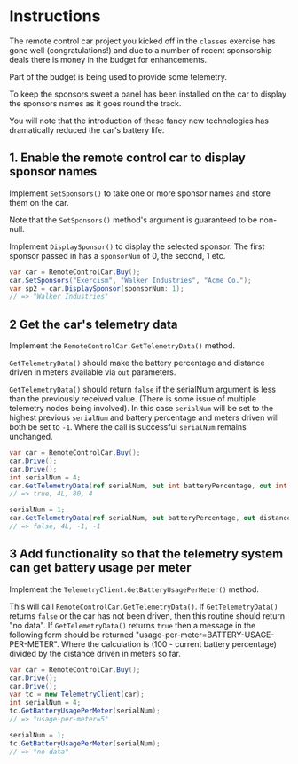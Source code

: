 # Instructions

The remote control car project you kicked off in the `classes` exercise has gone well (congratulations!) and due to a number of recent sponsorship deals there is money in the budget for enhancements.

Part of the budget is being used to provide some telemetry.

To keep the sponsors sweet a panel has been installed on the car to display the sponsors names as it goes round the track.

You will note that the introduction of these fancy new technologies has dramatically reduced the car's battery life.

## 1. Enable the remote control car to display sponsor names

Implement `SetSponsors()` to take one or more sponsor names and store them on the car.

Note that the `SetSponsors()` method's argument is guaranteed to be non-null.

Implement `DisplaySponsor()` to display the selected sponsor. The first sponsor passed in has a `sponsorNum` of 0, the second, 1 etc.

```csharp
var car = RemoteControlCar.Buy();
car.SetSponsors("Exercism", "Walker Industries", "Acme Co.");
var sp2 = car.DisplaySponsor(sponsorNum: 1);
// => "Walker Industries"
```

## 2 Get the car's telemetry data

Implement the `RemoteControlCar.GetTelemetryData()` method.

`GetTelemetryData()` should make the battery percentage and distance driven in meters available via `out` parameters.

`GetTelemetryData()` should return `false` if the serialNum argument is less than the previously received value. (There is some issue of multiple telemetry nodes being involved). In this case `serialNum` will be set to the highest previous `serialNum` and battery percentage and meters driven will both be set to `-1`. Where the call is successful `serialNum` remains unchanged.

```csharp
var car = RemoteControlCar.Buy();
car.Drive();
car.Drive();
int serialNum = 4;
car.GetTelemetryData(ref serialNum, out int batteryPercentage, out int distanceDrivenInMeters);
// => true, 4L, 80, 4

serialNum = 1;
car.GetTelemetryData(ref serialNum, out batteryPercentage, out distanceDrivenInMeters);
// => false, 4L, -1, -1
```

## 3 Add functionality so that the telemetry system can get battery usage per meter

Implement the `TelemetryClient.GetBatteryUsagePerMeter()` method.

This will call `RemoteControlCar.GetTelemetryData()`. If `GetTelemetryData()` returns `false` or the car has not been driven, then this routine should return "no data". If `GetTelemetryData()` returns `true` then a message in the following form should be returned "usage-per-meter=BATTERY-USAGE-PER-METER". Where the calculation is (100 - current battery percentage) divided by the distance driven in meters so far.

```csharp
var car = RemoteControlCar.Buy();
car.Drive();
car.Drive();
var tc = new TelemetryClient(car);
int serialNum = 4;
tc.GetBatteryUsagePerMeter(serialNum);
// => "usage-per-meter=5"

serialNum = 1;
tc.GetBatteryUsagePerMeter(serialNum);
// => "no data"
```
